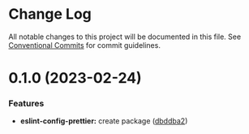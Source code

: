 # Change Log

All notable changes to this project will be documented in this file.
See [Conventional Commits](https://conventionalcommits.org) for commit guidelines.

# 0.1.0 (2023-02-24)

### Features

- **eslint-config-prettier:** create package ([dbddba2](https://github.com/meludi/eslint-config/commit/dbddba235fbe4a6ff650dd97f89fe618e5c7ee43))
